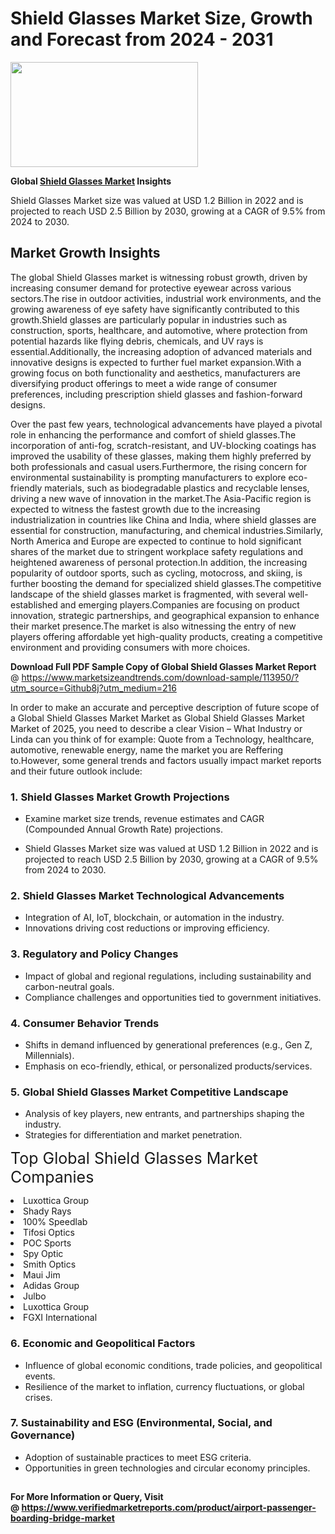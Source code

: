 <H1>Shield Glasses Market Size, Growth and Forecast from 2024 - 2031</H1><img class="aligncenter size-medium wp-image-584254" src="https://thirdeyenews.in/wp-content/uploads/2024/09/Global-Market-Research-300x168.jpeg" alt="" width="300" height="168" /><p><strong>Global&nbsp;<a href="https://www.marketsizeandtrends.com/download-sample/113950/?utm_source=Github8j?utm_medium=216">Shield Glasses Market</a> Insights</strong></p><p>Shield Glasses Market size was valued at USD 1.2 Billion in 2022 and is projected to reach USD 2.5 Billion by 2030, growing at a CAGR of 9.5% from 2024 to 2030.</p><p><h2>Market Growth Insights</h2> <p>The global Shield Glasses market is witnessing robust growth, driven by increasing consumer demand for protective eyewear across various sectors.The rise in outdoor activities, industrial work environments, and the growing awareness of eye safety have significantly contributed to this growth.Shield glasses are particularly popular in industries such as construction, sports, healthcare, and automotive, where protection from potential hazards like flying debris, chemicals, and UV rays is essential.Additionally, the increasing adoption of advanced materials and innovative designs is expected to further fuel market expansion.With a growing focus on both functionality and aesthetics, manufacturers are diversifying product offerings to meet a wide range of consumer preferences, including prescription shield glasses and fashion-forward designs.</p> <p>Over the past few years, technological advancements have played a pivotal role in enhancing the performance and comfort of shield glasses.The incorporation of anti-fog, scratch-resistant, and UV-blocking coatings has improved the usability of these glasses, making them highly preferred by both professionals and casual users.Furthermore, the rising concern for environmental sustainability is prompting manufacturers to explore eco-friendly materials, such as biodegradable plastics and recyclable lenses, driving a new wave of innovation in the market.The Asia-Pacific region is expected to witness the fastest growth due to the increasing industrialization in countries like China and India, where shield glasses are essential for construction, manufacturing, and chemical industries.Similarly, North America and Europe are expected to continue to hold significant shares of the market due to stringent workplace safety regulations and heightened awareness of personal protection.In addition, the increasing popularity of outdoor sports, such as cycling, motocross, and skiing, is further boosting the demand for specialized shield glasses.The competitive landscape of the shield glasses market is fragmented, with several well-established and emerging players.Companies are focusing on product innovation, strategic partnerships, and geographical expansion to enhance their market presence.The market is also witnessing the entry of new players offering affordable yet high-quality products, creating a competitive environment and providing consumers with more choices.</p><p><span class=""><strong>Download Full PDF Sample Copy of Global Shield Glasses Market Report</strong> @ <a href="https://www.marketsizeandtrends.com/download-sample/113950/?utm_source=Github8j?utm_medium=216" target="_blank">https://www.marketsizeandtrends.com/download-sample/113950/?utm_source=Github8j?utm_medium=216</a></span></p><p>In order to make an accurate and perceptive description of future scope of a Global&nbsp;Shield Glasses Market Market as Global&nbsp;Shield Glasses Market Market of 2025, you need to describe a clear Vision &ndash; What Industry or Linda can you think of for example: Quote from a Technology, healthcare, automotive, renewable energy, name the market you are Reffering to.However, some general trends and factors usually impact market reports and their future outlook include:</p><h3>1.&nbsp;<strong>Shield Glasses Market Growth Projections</strong></h3><ul><li>Examine market size trends, revenue estimates and CAGR (Compounded Annual Growth Rate) projections.</li><li><p>Shield Glasses Market size was valued at USD 1.2 Billion in 2022 and is projected to reach USD 2.5 Billion by 2030, growing at a CAGR of 9.5% from 2024 to 2030.</p></li></ul><h3>2.&nbsp;<strong>Shield Glasses Market Technological Advancements</strong></h3><ul><li>Integration of AI, IoT, blockchain, or automation in the industry.</li><li>Innovations driving cost reductions or improving efficiency.</li></ul><h3>3.&nbsp;<strong>Regulatory and Policy Changes</strong></h3><ul><li>Impact of global and regional regulations, including sustainability and carbon-neutral goals.</li><li>Compliance challenges and opportunities tied to government initiatives.</li></ul><h3>4.&nbsp;<strong>Consumer Behavior Trends</strong></h3><ul><li>Shifts in demand influenced by generational preferences (e.g., Gen Z, Millennials).</li><li>Emphasis on eco-friendly, ethical, or personalized products/services.</li></ul><h3>5.&nbsp;<strong>Global Shield Glasses Market Competitive Landscape</strong></h3><ul><li>Analysis of key players, new entrants, and partnerships shaping the industry.</li><li>Strategies for differentiation and market penetration.</li></ul><p data-pm-slice="1 1 []"><span style="color: inherit; font-family: inherit; font-size: 25px;">Top Global Shield Glasses Market Companies</span></p><div class="" data-test-id=""><p><li>Luxottica Group</li><li> Shady Rays</li><li> 100% Speedlab</li><li> Tifosi Optics</li><li> POC Sports</li><li> Spy Optic</li><li> Smith Optics</li><li> Maui Jim</li><li> Adidas Group</li><li> Julbo</li><li> Luxottica Group</li><li> FGXI International</li></p></div><h3>6.&nbsp;<strong>Economic and Geopolitical Factors</strong></h3><ul><li>Influence of global economic conditions, trade policies, and geopolitical events.</li><li>Resilience of the market to inflation, currency fluctuations, or global crises.</li></ul><h3>7.&nbsp;<strong>Sustainability and ESG (Environmental, Social, and Governance)</strong></h3><ul><li>Adoption of sustainable practices to meet ESG criteria.</li><li>Opportunities in green technologies and circular economy principles.</li></ul><h2><strong style="font-size: 14px;">For More Information or Query, Visit @&nbsp;</strong><a style="background-color: #ffffff; font-size: 14px;" href="https://www.marketsizeandtrends.com/report/shield-glasses-market/" target="_blank">https://www.verifiedmarketreports.com/product/airport-passenger-boarding-bridge-market</a></h2>